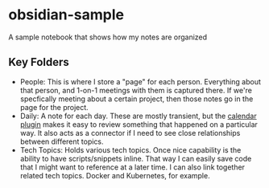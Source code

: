 # obsidian-sample
 A sample notebook that shows how my notes are organized

## Key Folders

- People: This is where I store a "page" for each person. Everything about that person, and 1-on-1 meetings with them is captured there. If we're specfically meeting about a certain project, then those notes go in the page for the project.
- Daily: A note for each day. These are mostly transient, but the [calendar plugin](https://github.com/liamcain/obsidian-calendar-plugin) makes it easy to review something that happened on a particular way. It also acts as a connector if I need to see close relationships between different topics.
- Tech Topics: Holds various tech topics. Once nice capability is the ability to have scripts/snippets inline. That way I can easily save code that I might want to reference at a later time. I can also link together related tech topics. Docker and Kubernetes, for example.